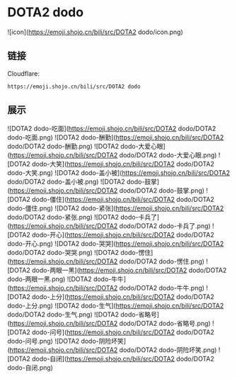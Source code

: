 # DOTA2 dodo
![icon](https://emoji.shojo.cn/bili/src/DOTA2 dodo/icon.png)
## 链接
Cloudflare:
```
https://emoji.shojo.cn/bili/src/DOTA2 dodo
```
## 展示
![DOTA2 dodo-吃面](https://emoji.shojo.cn/bili/src/DOTA2 dodo/DOTA2 dodo-吃面.png)
![DOTA2 dodo-酬勤](https://emoji.shojo.cn/bili/src/DOTA2 dodo/DOTA2 dodo-酬勤.png)
![DOTA2 dodo-大爱心眼](https://emoji.shojo.cn/bili/src/DOTA2 dodo/DOTA2 dodo-大爱心眼.png)
![DOTA2 dodo-大笑](https://emoji.shojo.cn/bili/src/DOTA2 dodo/DOTA2 dodo-大笑.png)
![DOTA2 dodo-盖小被](https://emoji.shojo.cn/bili/src/DOTA2 dodo/DOTA2 dodo-盖小被.png)
![DOTA2 dodo-鼓掌](https://emoji.shojo.cn/bili/src/DOTA2 dodo/DOTA2 dodo-鼓掌.png)
![DOTA2 dodo-僵住](https://emoji.shojo.cn/bili/src/DOTA2 dodo/DOTA2 dodo-僵住.png)
![DOTA2 dodo-紧张](https://emoji.shojo.cn/bili/src/DOTA2 dodo/DOTA2 dodo-紧张.png)
![DOTA2 dodo-卡兵了](https://emoji.shojo.cn/bili/src/DOTA2 dodo/DOTA2 dodo-卡兵了.png)
![DOTA2 dodo-开心](https://emoji.shojo.cn/bili/src/DOTA2 dodo/DOTA2 dodo-开心.png)
![DOTA2 dodo-哭哭](https://emoji.shojo.cn/bili/src/DOTA2 dodo/DOTA2 dodo-哭哭.png)
![DOTA2 dodo-愣住](https://emoji.shojo.cn/bili/src/DOTA2 dodo/DOTA2 dodo-愣住.png)
![DOTA2 dodo-两眼一黑](https://emoji.shojo.cn/bili/src/DOTA2 dodo/DOTA2 dodo-两眼一黑.png)
![DOTA2 dodo-牛牛](https://emoji.shojo.cn/bili/src/DOTA2 dodo/DOTA2 dodo-牛牛.png)
![DOTA2 dodo-上分](https://emoji.shojo.cn/bili/src/DOTA2 dodo/DOTA2 dodo-上分.png)
![DOTA2 dodo-生气](https://emoji.shojo.cn/bili/src/DOTA2 dodo/DOTA2 dodo-生气.png)
![DOTA2 dodo-省略号](https://emoji.shojo.cn/bili/src/DOTA2 dodo/DOTA2 dodo-省略号.png)
![DOTA2 dodo-问号](https://emoji.shojo.cn/bili/src/DOTA2 dodo/DOTA2 dodo-问号.png)
![DOTA2 dodo-阴险坏笑](https://emoji.shojo.cn/bili/src/DOTA2 dodo/DOTA2 dodo-阴险坏笑.png)
![DOTA2 dodo-自闭](https://emoji.shojo.cn/bili/src/DOTA2 dodo/DOTA2 dodo-自闭.png)
